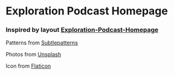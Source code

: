 # Exploration Podcast Homepage

### Inspired by layout [Exploration-Podcast-Homepage](https://dribbble.com/shots/5543445--Exploration-Podcast-Homepage/attachments)


Patterns from [Subtlepatterns](https://www.toptal.com/designers/subtlepatterns/)

Photos from [Unsplash](https://unsplash.com/)

Icon from [Flaticon](https://www.flaticon.com/)